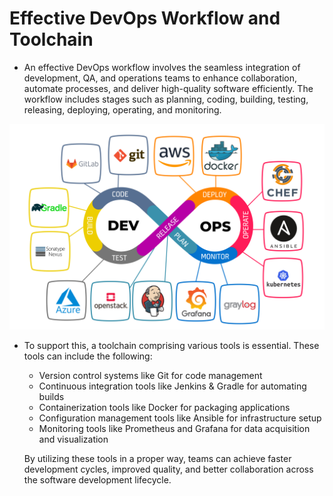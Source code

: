 # Effective DevOps Workflow and Toolchain
- An effective DevOps workflow involves the seamless integration of development, QA, and operations teams to enhance collaboration, automate processes, and deliver high-quality software efficiently. The workflow includes stages such as planning, coding, building, testing, releasing, deploying, operating, and monitoring. 

![DevOps Workflow](images/DevOpsWorkflow.jpg)

- To support this, a toolchain comprising various tools is essential. These tools can include the following:
    - Version control systems like Git for code management
    - Continuous integration tools like Jenkins & Gradle for automating builds
    - Containerization tools like Docker for packaging applications
    - Configuration management tools like Ansible for infrastructure setup
    - Monitoring tools like Prometheus and Grafana for data acquisition and visualization
    
    By utilizing these tools in a proper way, teams can achieve faster development cycles, improved quality, and better collaboration across the software development lifecycle.